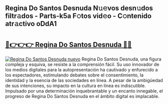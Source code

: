 ## Regina Do Santos Desnuda N𝚞𝚎vos desn𝚞dos filtr𝚊dos - Parts-k5a F𝚘tos vid𝚎o - C𝚘ntenido atr𝚊ctivo oDdA1

# <h2><a href="http://mb8e6d.tromn.icu/?c=Regina+Do+Santos+Desnuda">🔗👉👉👉 Regina Do Santos Desnuda 🔗🔗</a></h2>

[![Regina Do Santos Desnuda nuevo](https://i.imgur.com/pEAQMta.gif)](http://mb8e6d.tromn.icu/?c=Regina+Do+Santos+Desnuda)
Regina Do Santos Desnuda, una figura compleja y esquiva, se resiste a la comprensión fácil. Su uso innovador de los medios digitales para la autopresentación ha cautivado y enfurecido a los espectadores, estimulando debates sobre el consentimiento, la identidad y la esencia de las sociedades en línea. A pesar de la ambigüedad de sus intenciones, su impacto en la cultura en línea es indiscutible. Impulsado por una determinación inquebrantable y un encanto innegable, el progreso de Regina Do Santos Desnuda en el ámbito digital es implacable.
